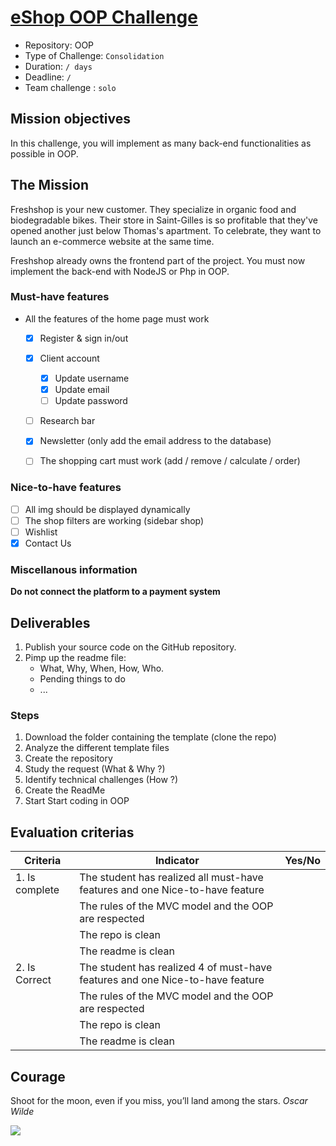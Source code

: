 # [eShop OOP Challenge](https://github.com/becodeorg/BXL-Swartz-4-27/tree/master/2.The-Hill/4.OOP-webShop)

- Repository: OOP
- Type of Challenge:  `Consolidation`
- Duration: `/ days`
- Deadline: `/`
- Team challenge :  `solo`

## Mission objectives 
In this challenge, you will implement as many back-end functionalities as possible in OOP.

## The Mission
Freshshop is your new customer. They specialize in organic food and biodegradable bikes. Their store in Saint-Gilles is so profitable that they've opened another just below Thomas's apartment. To celebrate, they want to launch an e-commerce website at the same time.

Freshshop already owns the frontend part of the project. You must now implement the back-end with NodeJS or Php in OOP.

### Must-have features

- All the features of the home page must work

  - [x] Register & sign in/out

  - [x] Client account
    - [x] Update username
    - [x] Update email
    - [ ] Update password

  - [ ] Research bar 

  - [x] Newsletter (only add the email address to the database)

  - [ ] The shopping cart must work (add / remove / calculate / order)

    

### Nice-to-have features

- [ ] All img should be displayed dynamically
- [ ] The shop filters are working (sidebar shop)
- [ ] Wishlist
- [x] Contact Us

### Miscellanous information
**Do not connect the platform to a payment system**

## Deliverables
1. Publish your source code on the GitHub repository.
2. Pimp up the readme file:
	- What, Why, When, How, Who.
	- Pending things to do
	- ...

### Steps
1. Download the folder containing the template (clone the repo)
2. Analyze the different template files
3. Create the repository
4. Study the request (What & Why ?)
5. Identify technical challenges (How ?)
6. Create the ReadMe
7. Start Start coding in OOP

## Evaluation criterias
| Criteria       | Indicator                                                    | Yes/No |
| -------------- | ------------------------------------------------------------ | ------ |
| 1. Is complete | The student has realized all must-have features and one Nice-to-have feature |        |
|                | The rules of the MVC model and the OOP are respected         |        |
|                | The repo is clean                                            |        |
|                | The readme is clean                                          |        |
| 2. Is Correct  | The student has realized 4 of must-have features and one Nice-to-have feature |        |
|                | The rules of the MVC model and the OOP are respected         |        |
|                | The repo is clean                                            |        |
|                | The readme is clean                                          |        |

## Courage

Shoot for the moon, even if you miss, you’ll land among the stars. *Oscar Wilde*

![](https://media.giphy.com/media/l4KhQo2MESJkc6QbS/giphy.gif)

